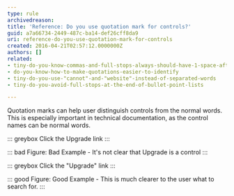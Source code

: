 ```yaml
---
type: rule
archivedreason: 
title: 'Reference: Do you use quotation mark for controls?'
guid: a7a66734-2449-487c-ba14-def26cff8da9
uri: reference-do-you-use-quotation-mark-for-controls
created: 2016-04-21T02:57:12.0000000Z
authors: []
related:
- tiny-do-you-know-commas-and-full-stops-always-should-have-1-space-after-them
- do-you-know-how-to-make-quotations-easier-to-identify
- tiny-do-you-use-"cannot"-and-"website"-instead-of-separated-words
- tiny-do-you-avoid-full-stops-at-the-end-of-bullet-point-lists

---
```


Quotation marks can help user distinguish controls from the normal words. This is especially important in technical documentation, as the control names can be normal words.

<!--endintro-->


::: greybox
Click the Upgrade link
:::



::: bad
Figure: Bad Example - It's not clear that Upgrade is a control
:::



::: greybox
Click the "Upgrade" link
:::



::: good
Figure: Good Example - This is much clearer to the user what to search for.
:::
